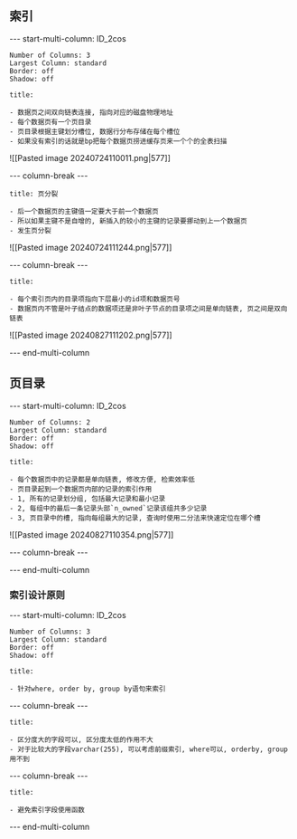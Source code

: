 ## 索引

--- start-multi-column: ID_2cos
```column-settings
Number of Columns: 3
Largest Column: standard
Border: off
Shadow: off
```

~~~ad-primary
title:  

- 数据页之间双向链表连接, 指向对应的磁盘物理地址
- 每个数据页有一个页目录
- 页目录根据主键划分槽位, 数据行分布存储在每个槽位
- 如果没有索引的话就是bp把每个数据页捞进缓存页来一个个的全表扫描
~~~
![[Pasted image 20240724110011.png|577]]

--- column-break ---

~~~ad-grey
title: 页分裂

- 后一个数据页的主键值一定要大于前一个数据页
- 所以如果主键不是自增的, 新插入的较小的主键的记录要挪动到上一个数据页
- 发生页分裂
~~~
![[Pasted image 20240724111244.png|577]]

--- column-break ---

~~~ad-ex
title:  

- 每个索引页内的目录项指向下层最小的id项和数据页号
- 数据页内不管是叶子结点的数据项还是非叶子节点的目录项之间是单向链表, 页之间是双向链表
~~~
![[Pasted image 20240827111202.png|577]]

--- end-multi-column
## 页目录

--- start-multi-column: ID_2cos
```column-settings
Number of Columns: 2
Largest Column: standard
Border: off
Shadow: off
```

~~~ad-primary
title:  

- 每个数据页中的记录都是单向链表, 修改方便, 检索效率低
- 页目录起到一个数据页内部的记录的索引作用
- 1, 所有的记录划分组, 包括最大记录和最小记录
- 2, 每组中的最后一条记录头部`n_owned`记录该组共多少记录
- 3, 页目录中的槽, 指向每组最大的记录, 查询时使用二分法来快速定位在哪个槽
~~~
![[Pasted image 20240827110354.png|577]]

--- column-break ---



--- end-multi-column
### 索引设计原则
--- start-multi-column: ID_2cos
```column-settings
Number of Columns: 3
Largest Column: standard
Border: off
Shadow: off
```

~~~ad-primary
title:  

- 针对where, order by, group by语句来索引
~~~

--- column-break ---

~~~ad-grey
title:  

- 区分度大的字段可以, 区分度太低的作用不大
- 对于比较大的字段varchar(255), 可以考虑前缀索引, where可以, orderby, group用不到
~~~

--- column-break ---

~~~ad-success
title:  

- 避免索引字段使用函数
~~~

--- end-multi-column